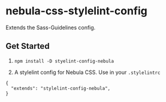 # nebula-css-stylelint-config

Extends the Sass-Guidelines config.

## Get Started

1. `npm install -D styelint-config-nebula`

2. A stylelint config for Nebula CSS.  Use in your `.stylelintrc`
```
{
  "extends": "stylelint-config-nebula",
}
```

